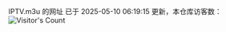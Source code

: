 IPTV.m3u 的网址 已于 2025-05-10 06:19:15 更新，本仓库访客数：![Visitor's Count](https://profile-counter.glitch.me/hero1898_tv/count.svg)
